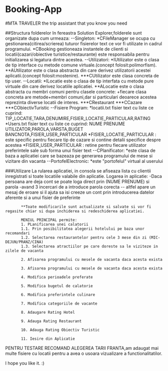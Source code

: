# Booking-App

#MTA TRAVELER the trip assistant that you know you need

##Structura folderelor
In fereastra Solution Explorer,folderele sunt organizate dupa cum urmeaza:
--Singleton:
       *CFileManager se ocupa cu gestionarea(citirea/scrierea)
           tuturor fisierelor text ce vor fi utilizate in cadrul programului.
       *CBooking gestioneaza instantele de clienti si locatii(cazari/obiective turistice/restaurante) este responsabila pentru initializarea si 
         legatura dintre acestea.
--Utilizatori:
       *IUtilizator este o clasa de tip interface cu metode comune virtuale.(concept folosit:polimorfism).
        **AUtilizator este o clasa abstracta din care derivez utilizatorii acestei aplicatii.(concept folosit:mostenire).
         ***CUtilizator este clasa concreta de tip user.
--Locatii:
       *ILocatie este o clasa de tip interfata cu metode pure virtuale din care derivez locatiile aplicatiei.
        **ALocatie este o clasa abstracta cu membri comuni pentru clasele concrete:
         +fiecare clasa concreta are metode+membri comuni,dar si particulari deoarece acestea reprezinta diverse locatii de interes.
          ***CRestaurant
          ***CCazare
          ***CObiectivTuristic
--Fisiere Program:
       *locatii.txt fisier text cu liste ce cuprind:
         TIP_LOCATIE,TARA,DENUMIRE,FISIER_LOCATIE_PARTICULAR,RATING
       *Users.txt fisier text cu liste ce cuprind:
         NUME PRENUME UTILIZATOR,PAROLA,VARSTA,BUGET BANCNOTA,FISIER_USER_PARTICULAR
       *FISIER_LOCATIE_PARTICULAR : este specific pentru fiecare tip de cazare si contine detalii specifice despre acestea
       *FISIER_USER_PARTICULAR : retine pentru fiecare utilizator preferintele sale sub forma unui fisier text
--CPlanificator:
       *este clasa de baza a aplicatiei care se bazeaza pe generarea programului de mese si vizitare din vacanta
--PortofelElectronic:
       *este "portofelul" virtual al userului

###Utilizare
La rularea aplicatiei, in consola se afiseaza lista cu clientii inregistrati si toate locatiile valabile din aplicatie.
Logarea in aplicatie:
     -Daca persoana are deja cont se poate loga direct prin (NUME PRENUME) si parola
        -avand 3 incercari de a introduce parola corecta
           -- altfel apare un mesaj de eroare si il ajuta sa isi creeze un cont prin introducerea datelor aferente si a unui fisier de preferinte

           **Toate modificarile sunt actualizate si salvate si vor fi regasite chiar si dupa inchiderea si redeschiderea aplicatiei.

           MENIUL PRINCIPAL permite:
           1. PLanificarea unei calatorii
           1.1. Prin posibilitatea alegerii hotelului pe baza unor recomandari
           1.2. Selectarea restaurantelor pentru cele 3 mese din zi (MIC-DEJUN/PRANZ/CINA)
           1.3. Selectarea atractiilor pe care doreste sa le viziteze in zilele de vacanta

           2. Afisarea programului cu mesele de vacanta daca acesta exista

           3. Afisarea programului cu mesele de vacanta daca acesta exista

           4. Modifica perioadele preferate

           5. Modifica bugetul de calatorie

           6. Modifica preferintele culinare

           7. Modifica categoriile de vacante

           8. Adaugare Rating Hotel

           9. Adauga Rating Restaurant

           10. Adauga Rating Obiectiv Turistic

           11. Iesire din Aplicatie

PENTRU TESTARE RECOMAND ALEGEREA TARII FRANTA,am adaugat mai multe fisiere cu locatii pentru a avea o usoara vizualizare a functionalitatilor.

I hope you like it.
:)
